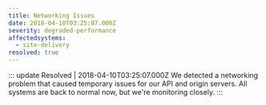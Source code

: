 ```yaml
---
title: Networking Issues
date: 2018-04-10T03:25:07.000Z
severity: degraded-performance
affectedsystems:
  - site-delivery
resolved: true
---
```


::: update Resolved | 2018-04-10T03:25:07.000Z
We detected a networking problem that caused temporary issues for our API and origin servers. All systems are back to normal now, but we're monitoring closely.
:::

